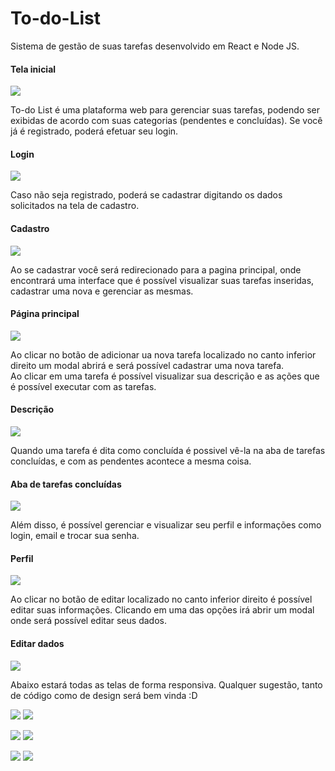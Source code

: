 # To-do-List
Sistema de gestão de suas tarefas desenvolvido em React e Node JS.  

#### Tela inicial
![](screenshots/tela_inicial.png?w=100)    

To-do List é uma plataforma web para gerenciar suas tarefas, podendo ser exibidas de acordo com suas categorias (pendentes e concluídas). Se você já é registrado, poderá efetuar seu login.  

#### Login  
![](screenshots/login.png)  

Caso não seja registrado, poderá se cadastrar digitando os dados solicitados na tela de cadastro.  

#### Cadastro  
![](screenshots/cadastro.png)  

Ao se cadastrar você será redirecionado para a pagina principal, onde encontrará uma interface que é possível visualizar suas tarefas inseridas, cadastrar uma nova e gerenciar as mesmas.  

#### Página principal  
![](screenshots/tarefas.png)  

Ao clicar no botão de adicionar ua nova tarefa localizado no canto inferior direito um modal abrirá e será possível cadastrar uma nova tarefa.  
Ao clicar em uma tarefa é possível visualizar sua descrição e as ações que é possível executar com as tarefas.  

#### Descrição  
![](screenshots/tarefas_descricao.png)  

Quando uma tarefa é dita como concluída é possivel vê-la na aba de tarefas concluídas, e com as pendentes acontece a mesma coisa.  

#### Aba de tarefas concluídas  
![](screenshots/tarefas_pendentes.png)  

Além disso, é possível gerenciar e visualizar seu perfil e informações como login, email e trocar sua senha.  

#### Perfil  
![](screenshots/perfil.png)  

Ao clicar no botão de editar localizado no canto inferior direito é possível editar suas informações. Clicando em uma das opções irá abrir um modal onde será possível editar seus dados.  

#### Editar dados  
![](screenshots/editar_perfil.png)  

Abaixo estará todas as telas de forma responsiva. Qualquer sugestão, tanto de código como de design será bem vinda :D  


![](screenshots/mobile_tela_inicial.png)  ![](screenshots/mobile_login.png) 

![](screenshots/mobile_cadastro.png)  ![](screenshots/mobile_tela_inicial.png)   

![](screenshots/mobile_tarefas_descricao.png)  ![](screenshots/mobile_perfil.png)  

